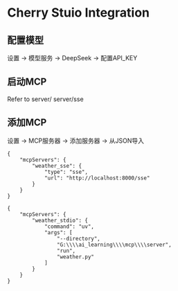 # Cherry Stuio Integration

## 配置模型
设置 -> 模型服务 -> DeepSeek -> 配置API_KEY

## 启动MCP
Refer to 
server/
server/sse
## 添加MCP
设置 -> MCP服务器 -> 添加服务器 -> 从JSON导入
```
{
    "mcpServers": {
        "weather_sse": {
            "type": "sse",
            "url": "http://localhost:8000/sse"
        }
    }
}
```
```
{
    "mcpServers": {
        "weather_stdio": {
            "command": "uv",
            "args": [
                "--directory", 
                "G:\\\\ai_learning\\\\mcp\\\\server",
                "run",
                "weather.py"
            ]
        }
    }
}

```
